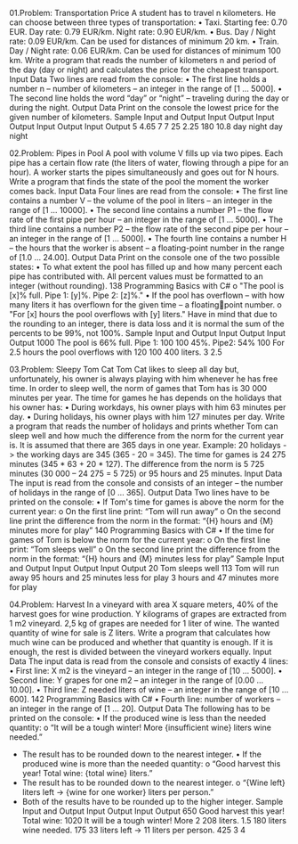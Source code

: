 01.Problem: Transportation Price
A student has to travel n kilometers. He can choose between three types of transportation:
• Taxi. Starting fee: 0.70 EUR. Day rate: 0.79 EUR/km. Night rate: 0.90 EUR/km.
• Bus. Day / Night rate: 0.09 EUR/km. Can be used for distances of minimum 20 km.
• Train. Day / Night rate: 0.06 EUR/km. Can be used for distances of minimum 100 km.
Write a program that reads the number of kilometers n and period of the day (day or night) and 
calculates the price for the cheapest transport.
Input Data
Two lines are read from the console:
• The first line holds a number n – number of kilometers – an integer in the range of [1 … 5000].
• The second line holds the word “day” or “night” – traveling during the day or during the night.
Output Data
Print on the console the lowest price for the given number of kilometers.
Sample Input and Output
Input Output Input Output Input Output Input Output 
5     4.65   7     7      25    2.25   180   10.8
day          night        day          night

02.Problem: Pipes in Pool
A pool with volume V fills up via two pipes. Each pipe has a certain flow rate (the liters of water, 
flowing through a pipe for an hour). A worker starts the pipes simultaneously and goes out for N 
hours. Write a program that finds the state of the pool the moment the worker comes back.
Input Data
Four lines are read from the console:
• The first line contains a number V – the volume of the pool in liters – an integer in the range of 
[1 … 10000].
• The second line contains a number P1 – the flow rate of the first pipe per hour – an integer in 
the range of [1 … 5000].
• The third line contains a number P2 – the flow rate of the second pipe per hour – an integer in 
the range of [1 … 5000].
• The fourth line contains a number H – the hours that the worker is absent – a floating-point 
number in the range of [1.0 … 24.00].
Output Data
Print on the console one of the two possible states:
• To what extent the pool has filled up and how many percent each pipe has contributed with. 
All percent values must be formatted to an integer (without rounding).
138 Programming Basics with C#
o "The pool is [x]% full. Pipe 1: [y]%. Pipe 2: [z]%."
• If the pool has overflown – with how many liters it has overflown for the given time – a floatingpoint number.
o "For [x] hours the pool overflows with [y] liters."
Have in mind that due to the rounding to an integer, there is data loss and it is normal the sum of the 
percents to be 99%, not 100%.
Sample Input and Output
Input Output                         Input Output 
1000  The pool is 66% full. Pipe 1:  100
100   45%. Pipe2: 54%                100   For 2.5 hours the pool overflows with
120                                  100   400 liters.
3                                    2.5

03.Problem: Sleepy Tom Cat
Tom Cat likes to sleep all day but, unfortunately, his owner is always playing with him whenever he 
has free time. In order to sleep well, the norm of games that Tom has is 30 000 minutes per year. The 
time for games he has depends on the holidays that his owner has:
• During workdays, his owner plays with him 63 minutes per day.
• During holidays, his owner plays with him 127 minutes per day.
Write a program that reads the number of holidays and prints whether Tom can sleep well and how 
much the difference from the norm for the current year is. It is assumed that there are 365 days in 
one year.
Example: 20 holidays -> the working days are 345 (365 - 20 = 345). The time for games is 24 275 
minutes (345 * 63 + 20 * 127). The difference from the norm is 5 725 minutes (30 000 – 24 275 = 5 
725) or 95 hours and 25 minutes.
Input Data
The input is read from the console and consists of an integer – the number of holidays in the range 
of [0 … 365].
Output Data
Two lines have to be printed on the console:
• If Tom's time for games is above the norm for the current year:
o On the first line print: “Tom will run away”
o On the second line print the difference from the norm in the format:
“{H} hours and {M} minutes more for play”
140 Programming Basics with C#
• If the time for games of Tom is below the norm for the current year:
o On the first line print: “Tom sleeps well”
o On the second line print the difference from the norm in the format:
“{H} hours and {M} minutes less for play”
Sample Input and Output
Input  Output                                   Input Output 
20     Tom sleeps well                          113   Tom will run away
       95 hours and 25 minutes less for play          3 hours and 47 minutes more for play   

04.Problem: Harvest
In a vineyard with area X square meters, 40% of the harvest goes for wine production. Y kilograms of 
grapes are extracted from 1 m2
 vineyard. 2,5 kg of grapes are needed for 1 liter of wine. The wanted 
quantity of wine for sale is Z liters.
Write a program that calculates how much wine can be produced and whether that quantity is enough.
If it is enough, the rest is divided between the vineyard workers equally.
Input Data
The input data is read from the console and consists of exactly 4 lines:
• First line: X m2
 is the vineyard – an integer in the range of [10 … 5000].
• Second line: Y grapes for one m2
 – an integer in the range of [0.00 … 10.00].
• Third line: Z needed liters of wine – an integer in the range of [10 … 600].
142 Programming Basics with C#
• Fourth line: number of workers – an integer in the range of [1 … 20].
Output Data
The following has to be printed on the console:
• If the produced wine is less than the needed quantity:
o “It will be a tough winter! More {insufficient wine} liters wine needed.”
* The result has to be rounded down to the nearest integer.
• If the produced wine is more than the needed quantity:
o “Good harvest this year! Total wine: {total wine} liters.”
* The result has to be rounded down to the nearest integer.
o “{Wine left} liters left -> {wine for one worker} liters per person.”
* Both of the results have to be rounded up to the higher integer.
Sample Input and Output
Input Output                                   Input Output 
 650  Good harvest this year! Total wine:      1020  It will be a tough winter! More
 2    208 liters.                              1.5   180 liters wine needed.
 175  33 liters left -> 11 liters per person.  425
 3                                             4





